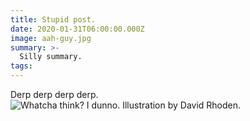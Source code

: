 ```yaml
---
title: Stupid post.
date: 2020-01-31T06:00:00.000Z
image: aah-guy.jpg
summary: >-
  Silly summary.
tags:
---
```

  Derp derp derp derp.
![Whatcha think? I dunno. Illustration by David Rhoden.](/static/img/whatchathink200126.jpg "Whatcha think? I dunno. Illustration by David Rhoden.")
